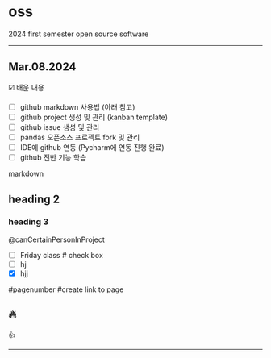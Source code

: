 # oss
2024 first semester open source software 

---------------------------------------------------------------------------------
## Mar.08.2024
☑️ 배운 내용
- [ ] github markdown 사용법 (아래 참고)
- [ ] github project 생성 및 관리 (kanban template)
- [ ] github issue 생성 및 관리
- [ ] pandas 오픈소스 프로젝트 fork 및 관리
- [ ] IDE에 github 연동 (Pycharm에 연동 진행 완료)
- [ ] github 전반 기능 학습

markdown 
## heading 2
### heading 3

@canCertainPersonInProject

- [ ] Friday class # check box
- [ ] hj
- [x] hjj

#pagenumber  #create link to page

:fire:
---------------------------------------------------------------------------------

:+1:

---------------------------------------------------------------------------------
